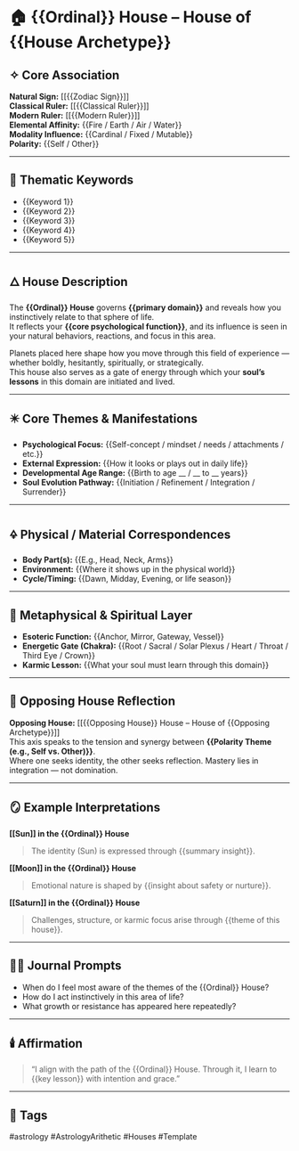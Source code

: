# 🏠 {{Ordinal}} House – House of {{House Archetype}}

## ✧ Core Association

**Natural Sign:** [[{{Zodiac Sign}}]]  
**Classical Ruler:** [[{{Classical Ruler}}]]  
**Modern Ruler:** [[{{Modern Ruler}}]]  
**Elemental Affinity:** {{Fire / Earth / Air / Water}}  
**Modality Influence:** {{Cardinal / Fixed / Mutable}}  
**Polarity:** {{Self / Other}}

---

## 🧭 Thematic Keywords

- {{Keyword 1}}  
- {{Keyword 2}}  
- {{Keyword 3}}  
- {{Keyword 4}}  
- {{Keyword 5}}

---

## 🜂 House Description

The **{{Ordinal}} House** governs **{{primary domain}}** and reveals how you instinctively relate to that sphere of life.  
It reflects your **{{core psychological function}}**, and its influence is seen in your natural behaviors, reactions, and focus in this area.  

Planets placed here shape how you move through this field of experience — whether boldly, hesitantly, spiritually, or strategically.  
This house also serves as a gate of energy through which your **soul’s lessons** in this domain are initiated and lived.

---

## ✴️ Core Themes & Manifestations

- **Psychological Focus:** {{Self-concept / mindset / needs / attachments / etc.}}  
- **External Expression:** {{How it looks or plays out in daily life}}  
- **Developmental Age Range:** {{Birth to age __ / __ to __ years}}  
- **Soul Evolution Pathway:** {{Initiation / Refinement / Integration / Surrender}}

---

## 🜍 Physical / Material Correspondences

- **Body Part(s):** {{E.g., Head, Neck, Arms}}  
- **Environment:** {{Where it shows up in the physical world}}  
- **Cycle/Timing:** {{Dawn, Midday, Evening, or life season}}

---

## 💠 Metaphysical & Spiritual Layer

- **Esoteric Function:** {{Anchor, Mirror, Gateway, Vessel}}  
- **Energetic Gate (Chakra):** {{Root / Sacral / Solar Plexus / Heart / Throat / Third Eye / Crown}}  
- **Karmic Lesson:** {{What your soul must learn through this domain}}

---

## 🔁 Opposing House Reflection

**Opposing House:** [[{{Opposing House}} House – House of {{Opposing Archetype}}]]  
This axis speaks to the tension and synergy between **{{Polarity Theme (e.g., Self vs. Other)}}**.  
Where one seeks identity, the other seeks reflection. Mastery lies in integration — not domination.

---

## 🪞 Example Interpretations

**[[Sun]] in the {{Ordinal}} House**  
> The identity (Sun) is expressed through {{summary insight}}.

**[[Moon]] in the {{Ordinal}} House**  
> Emotional nature is shaped by {{insight about safety or nurture}}.

**[[Saturn]] in the {{Ordinal}} House**  
> Challenges, structure, or karmic focus arise through {{theme of this house}}.

---

## ✍🏼 Journal Prompts

- When do I feel most aware of the themes of the {{Ordinal}} House?
- How do I act instinctively in this area of life?
- What growth or resistance has appeared here repeatedly?

---

## 🕯️ Affirmation

> “I align with the path of the {{Ordinal}} House. Through it, I learn to {{key lesson}} with intention and grace.”

---

## 🔖 Tags

#astrology 
#AstrologyArithetic 
#Houses 
#Template
